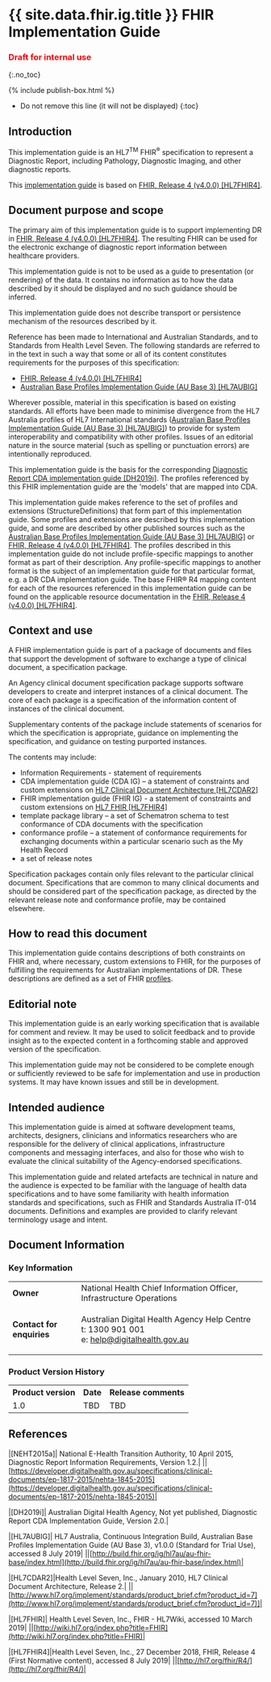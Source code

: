# {{ site.data.fhir.ig.title }} FHIR Implementation Guide
<h3 style="color:#ff0000;">Draft for internal use</h3>
{:.no_toc}

{% include publish-box.html %}
<!-- TOC  the css styling for this is \pages\assets\css\project.css under 'markdown-toc'-->
* Do not remove this line (it will not be displayed)
{:toc}
<!-- end TOC -->

## Introduction

This implementation guide is an HL7<sup>TM</sup> FHIR<sup>&reg;</sup> specification to represent a Diagnostic Report, including Pathology, Diagnostic Imaging, and other diagnostic reports.

This [implementation guide](http://hl7.org/fhir/R4/implementationguide.html#scope) is based on [FHIR, Release 4 (v4.0.0) [HL7FHIR4]](#HL7FHIR4).


## Document purpose and scope

The primary aim of this implementation guide is to support implementing DR in [FHIR, Release 4 (v4.0.0) [HL7FHIR4]](#HL7FHIR4). The resulting FHIR can be used for the electronic exchange of diagnostic report information between healthcare providers.

This implementation guide is not to be used as a guide to presentation (or rendering) of the data. It contains no information as to how the data described by it should be displayed and no such guidance should be inferred.

This implementation guide does not describe transport or persistence mechanism of the resources described by it.

Reference has been made to International and Australian Standards, and to Standards from Health Level Seven. The following standards are referred to in the text in such a way that some or all of its content constitutes requirements for the purposes of this specification:
* [FHIR, Release 4 (v4.0.0) [HL7FHIR4]](#HL7FHIR4)
* [Australian Base Profiles Implementation Guide (AU Base 3) [HL7AUBIG]](#HL7AUBIG)

Wherever possible, material in this specification is based on existing standards. All efforts have been made to minimise divergence from the HL7 Australia profiles of HL7 International standards ([Australian Base Profiles Implementation Guide (AU Base 3) [HL7AUBIG]](#HL7AUBIG)) to provide for system interoperability and compatibility with other profiles. Issues of an editorial nature in the source material (such as spelling or punctuation errors) are intentionally reproduced.

This implementation guide is the basis for the corresponding [Diagnostic Report CDA implementation guide [DH2019i]](#DH2019i). The profiles referenced by this FHIR implementation guide are the 'models' that are mapped into CDA.

This implementation guide makes reference to the set of profiles and extensions (StructureDefinitions) that form part of this implementation guide. Some profiles and extensions are described by this implementation guide, and some are described by other published sources such as the [Australian Base Profiles Implementation Guide (AU Base 3) [HL7AUBIG]](#HL7AUBIG) or [FHIR, Release 4 (v4.0.0) [HL7FHIR4]](#HL7FHIR4). The profiles described in this implementation guide do not include profile-specific mappings to another format as part of their description. Any profile-specific mappings to another format is the subject of an implementation guide for that particular format, e.g. a DR CDA implementation guide. The base FHIR® R4 mapping content for each of the resources referenced in this implementation guide can be found on the applicable resource documentation in the [FHIR, Release 4 (v4.0.0) [HL7FHIR4]](#HL7FHIR4).


## Context and use
A FHIR implementation guide is part of a package of documents and files that support the development of software to exchange a type of clinical document, a specification package.

An Agency clinical document specification package supports software developers to create and interpret instances of a clinical document. The core of each package is a specification of the information content of instances of the clinical document.

Supplementary contents of the package include statements of scenarios for which the specification is appropriate, guidance on implementing the specification, and guidance on testing purported instances.

The contents may include:
* Information Requirements - statement of requirements
* CDA implementation guide (CDA IG) – a statement of constraints and custom extensions on [HL7 Clinical Document Architecture [HL7CDAR2]](#HL7CDAR2)
* FHIR implementation guide (FHIR IG) - a statement of constraints and custom extensions on [HL7 FHIR [HL7FHIR4]](#HL7FHIR4)
* template package library – a set of Schematron schema to test conformance of CDA documents with the specification
* conformance profile – a statement of conformance requirements for exchanging documents within a particular scenario such as the My Health Record
* a set of release notes

Specification packages contain only files relevant to the particular clinical document. Specifications that are common to many clinical documents and should be considered part of the specification package, as directed by the relevant release note and conformance profile, may be contained elsewhere.

## How to read this document
This implementation guide contains descriptions of both constraints on FHIR and, where necessary, custom extensions to FHIR, for the purposes of fulfilling the requirements for Australian implementations of DR. These descriptions are defined as a set of FHIR [profiles](http://hl7.org/fhir/r4/profiling.html).  

<!-- The starting point for the profiles included in this implementation guide is the Diagnostic Report profile, which references the additional profiles necessary to assert [conformance](conformance.html) for this implementation guide. -->

## Editorial note
This implementation guide is an early working specification that is available for comment and review. It may be used to solicit feedback and to provide insight as to the expected content in a forthcoming stable and approved version of the specification.

This implementation guide may not be considered to be complete enough or sufficiently reviewed to be safe for implementation and use in production systems. It may have known issues and still be in development.


## Intended audience
This implementation guide is aimed at software development teams, architects, designers, clinicians and informatics researchers who are responsible for the delivery of clinical applications, infrastructure components and messaging interfaces, and also for those who wish to evaluate the clinical suitability of the Agency-endorsed specifications.

This implementation guide and related artefacts are technical in nature and the audience is expected to be familiar with the language of health data specifications and to have some familiarity with health information standards and specifications, such as FHIR and Standards Australia IT-014 documents. Definitions and examples are provided to clarify relevant terminology usage and intent.

## Document Information

### Key Information

<table class="list" width="100%" cellspacing="6">
    <tbody>
        <tr>
            <td><b>Owner</b></td>
            <td>National Health Chief Information Officer, Infrastructure Operations</td>
        </tr>
        <tr>
            <td><b>Contact for enquiries</b></td>
            <td>
                <p>Australian Digital Health Agency Help Centre <br />
                t:   1300 901 001<br />
                e:  <a href ="mailto:help@digitalhealth.gov.au">help@digitalhealth.gov.au</a></p>    
            </td>
        </tr>
    </tbody>
</table> 

### Product Version History
<table class="list" width="100%" cellspacing="6">
    <tbody>
        <tr>
            <th>Product version</th>
            <th>Date</th>
            <th>Release comments</th>
        </tr>
        <tr>
            <td>1.0</td>
            <td>TBD</td>
            <td>TBD</td>
        </tr>
    </tbody>
</table> 

## References

|[<a name="NEHT2015a">NEHT2015a</a>]| National E-Health Transition Authority, 10 April 2015, Diagnostic Report Information Requirements, Version 1.2.|
||[https://developer.digitalhealth.gov.au/specifications/clinical-documents/ep-1817-2015/nehta-1845-2015](https://developer.digitalhealth.gov.au/specifications/clinical-documents/ep-1817-2015/nehta-1845-2015)|

|[<a name="DH2019i">DH2019i</a>]| Australian Digital Health Agency, Not yet published, Diagnostic Report CDA Implementation Guide, Version 2.0.|

|[<a name="HL7AUBIG">HL7AUBIG</a>]| HL7 Australia, Continuous Integration Build, Australian Base Profiles Implementation Guide (AU Base 3), v1.0.0 (Standard for Trial Use), accessed 8 July 2019|
||[http://build.fhir.org/ig/hl7au/au-fhir-base/index.html](http://build.fhir.org/ig/hl7au/au-fhir-base/index.html)|    

|[<a name="HL7CDAR2">HL7CDAR2</a>]|Health Level Seven, Inc., January 2010, HL7 Clinical Document Architecture, Release 2.|
||[http://www.hl7.org/implement/standards/product_brief.cfm?product_id=7](http://www.hl7.org/implement/standards/product_brief.cfm?product_id=7)]|  

|[<a name="HL7FHIR">HL7FHIR</a>]| Health Level Seven, Inc., FHIR - HL7Wiki, accessed 10 March 2019|
||[http://wiki.hl7.org/index.php?title=FHIR](http://wiki.hl7.org/index.php?title=FHIR)|

|[<a name="HL7FHIR4">HL7FHIR4</a>]|Health Level Seven, Inc., 27 December 2018, FHIR, Release 4 (First Normative content), accessed 8 July 2019|
||[http://hl7.org/fhir/R4/](http://hl7.org/fhir/R4/)|
